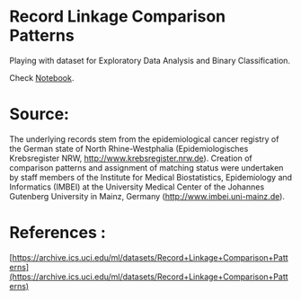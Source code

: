 # Record Linkage Comparison Patterns

Playing with dataset for Exploratory Data Analysis and Binary Classification.

Check [Notebook](PlayGround.ipynb).

# Source:

The underlying records stem from the epidemiological cancer registry of the
German state of North Rhine-Westphalia (Epidemiologisches Krebsregister NRW,
http://www.krebsregister.nrw.de). Creation of comparison patterns and
assignment of matching status were undertaken by staff members of
the Institute for Medical Biostatistics, Epidemiology and Informatics (IMBEI)
at the University Medical Center of the Johannes Gutenberg University in Mainz,
Germany (http://www.imbei.uni-mainz.de).

# References :

[https://archive.ics.uci.edu/ml/datasets/Record+Linkage+Comparison+Patterns](https://archive.ics.uci.edu/ml/datasets/Record+Linkage+Comparison+Patterns)
